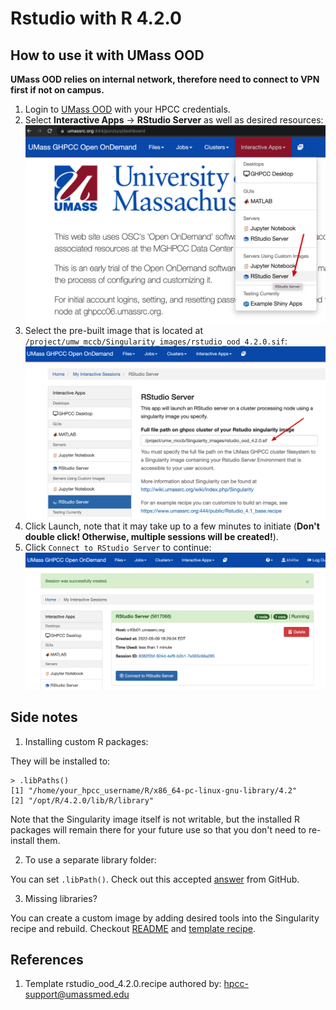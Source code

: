 # Rstudio with R 4.2.0

## How to use it with UMass OOD
**UMass OOD relies on internal network, therefore need to connect to VPN first if not on campus.**
1. Login to [UMass OOD](https://www.umassrc.org:444/) with your HPCC credentials.
2. Select **Interactive Apps** -> **RStudio Server** as well as desired resources: ![step1](imgs/img01.png)
3. Select the pre-built image that is located at `/project/umw_mccb/Singularity_images/rstudio_ood_4.2.0.sif`: ![step2](imgs/img02.png)
4. Click Launch, note that it may take up to a few minutes to initiate (**Don't double click! Otherwise, multiple sessions will be created!**).
5. Click `Connect to RStudio Server` to continue:
![step3](imgs/img03.png)

## Side notes
1.  Installing custom R packages:

They will be installed to:
```
> .libPaths()
[1] "/home/your_hpcc_username/R/x86_64-pc-linux-gnu-library/4.2"
[2] "/opt/R/4.2.0/lib/R/library"
```
Note that the Singularity image itself is not writable, but the installed R packages will remain there for your future use so that you don't need to re-install them.

2.  To use a separate library folder:

You can set `.libPath()`. Check out this accepted [answer](https://stackoverflow.com/questions/15170399/change-r-default-library-path-using-libpaths-in-rprofile-site-fails-to-work) from GitHub.

3.  Missing libraries?

You can create a custom image by adding desired tools into the Singularity recipe and rebuild. Checkout [README](README-master.md) and [template recipe](rstudio_ood_4.2.0.recipe).

## References
1. Template rstudio_ood_4.2.0.recipe authored by: hpcc-support@umassmed.edu
